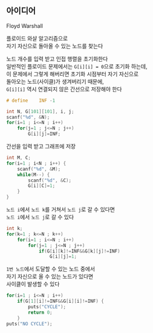 ## 아이디어
Floyd Warshall  
  
플로이드 와샬 알고리즘으로  
자기 자신으로 돌아올 수 있는 노드를 찾는다  
  
노드 개수를 입력 받고 인접 행렬을 초기화한다  
일반적인 플로이드 문제에서는 `G[i][i] = 0`으로 초기화 하는데,  
이 문제에서 그렇게 해버리면 초기화 시점부터 자기 자신으로  
돌아오는 노드(사이클)가 생겨버리기 때문에,  
`G[i][i]` 역시 연결되지 않은 간선으로 저장해야 한다
```c
# define	INF	-1

int N, G[101][101], i, j;
scanf("%d", &N);
for(i=1 ; i<=N ; i++)
	for(j=1 ; j<=N ; j++)
		G[i][j]=INF;
```
간선을 입력 받고 그래프에 저장
```c
int M, C;
for(i=1 ; i<N ; i++) {
	scanf("%d", &M);
	while(M--) {
		scanf("%d", &C);
		G[i][C]=1;
	}
}
```
`노드 i`에서 `노드 k`를 거쳐서 `노드 j`로 갈 수 있다면  
`노드 i`에서 `노드 j`로 갈 수 있다
```c
int k;
for(k=1 ; k<=N ; k++)
	for(i=1 ; i<=N ; i++)
		for(j=1 ; j<=N ; j++)
			if(G[i][k]!=INF&&G[k][j]!=INF)
				G[i][j]=1;
```
`1번 노드`에서 도달할 수 있는 노드 중에서  
자기 자신으로 올 수 있는 노드가 있다면  
사이클이 발생할 수 있다
```c
for(i=1 ; i<=N ; i++)
	if(G[1][i]!=INF&&G[i][i]!=INF) {
		puts("CYCLE");
		return 0;
	}
puts("NO CYCLE");
```

